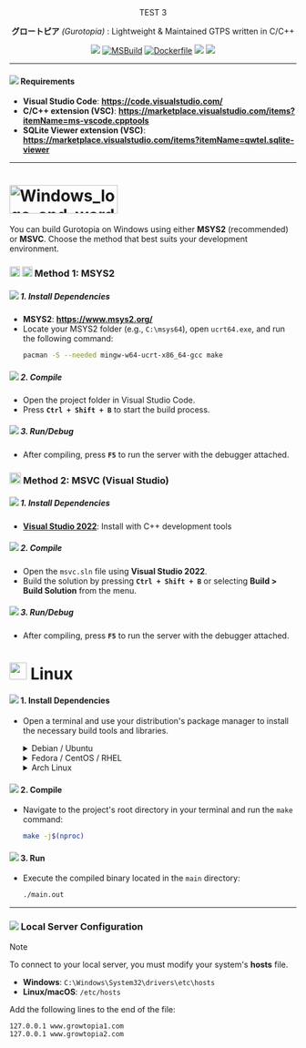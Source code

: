 <div align="center">
TEST 3
</div>

<div align="center">

**グロートピア** *(Gurotopia)* : Lightweight & Maintained GTPS written in C/C++

[![](https://github.com/GT-api/GT.api/actions/workflows/make.yml/badge.svg)](https://github.com/GT-api/GT.api/actions/workflows/make.yml)
[![MSBuild](https://github.com/gurotopia/Gurotopia/actions/workflows/msbuild.yml/badge.svg)](https://github.com/gurotopia/Gurotopia/actions/workflows/msbuild.yml)
[![Dockerfile](https://github.com/gurotopia/Gurotopia/actions/workflows/docker.yml/badge.svg)](https://github.com/gurotopia/Gurotopia/actions/workflows/docker.yml)
[![](https://app.codacy.com/project/badge/Grade/fa8603d6ec2b4485b8e24817ef23ca21)](https://app.codacy.com/gh/gurotopia/Gurotopia/dashboard?utm_source=gh&utm_medium=referral&utm_content=&utm_campaign=Badge_grade)
[![](https://dcbadge.limes.pink/api/server/zzWHgzaF7J?style=flat)](https://discord.gg/zzWHgzaF7J)

</div>

***

#### ![](https://raw.githubusercontent.com/microsoft/vscode-icons/main/icons/dark/checklist.svg) Requirements

- **Visual Studio Code**: **https://code.visualstudio.com/** 
- **C/C++ extension (VSC)**: **https://marketplace.visualstudio.com/items?itemName=ms-vscode.cpptools**
- **SQLite Viewer extension (VSC)**: **https://marketplace.visualstudio.com/items?itemName=qwtel.sqlite-viewer**

---

# <img width="190" height="50" alt="Windows_logo_and_wordmark_-_2021 svg" src="https://github.com/user-attachments/assets/1385f762-2c56-465a-aa3b-901a431552bb" />

You can build Gurotopia on Windows using either **MSYS2** (recommended) or **MSVC**. Choose the method that best suits your development environment.

### <img width="18" height="18" src="https://github.com/user-attachments/assets/12d92d94-80c7-4330-b4f3-1c8e67ee83a0" /> <img width="18" height="18" src="https://github.com/user-attachments/assets/1f2496c7-bc06-4c64-b2ae-6da04c266484" /> Method 1: MSYS2

##### ![](https://raw.githubusercontent.com/microsoft/vscode-icons/main/icons/dark/archive.svg) 1. Install Dependencies
   - **MSYS2**: **https://www.msys2.org/**
   - Locate your MSYS2 folder (e.g., `C:\msys64`), open `ucrt64.exe`, and run the following command:
     ```bash
     pacman -S --needed mingw-w64-ucrt-x86_64-gcc make
     ```

##### ![](https://raw.githubusercontent.com/microsoft/vscode-icons/main/icons/dark/build.svg) 2. Compile
   - Open the project folder in Visual Studio Code.
   - Press **`Ctrl + Shift + B`** to start the build process.

##### ![](https://raw.githubusercontent.com/microsoft/vscode-icons/main/icons/dark/debug-alt-small.svg) 3. Run/Debug
   - After compiling, press **`F5`** to run the server with the debugger attached.


### <img width="20" height="20" alt="2022_logo" src="https://github.com/user-attachments/assets/c69cfaad-f31c-4cad-a93d-8c09973ab3f9" /> Method 2: MSVC (Visual Studio)
##### ![](https://raw.githubusercontent.com/microsoft/vscode-icons/main/icons/dark/archive.svg) 1. Install Dependencies

- [**Visual Studio 2022**](https://visualstudio.microsoft.com/vs/): Install with C++ development tools

##### ![](https://raw.githubusercontent.com/microsoft/vscode-icons/main/icons/dark/build.svg) 2. Compile

- Open the `msvc.sln` file using **Visual Studio 2022**.
- Build the solution by pressing **`Ctrl + Shift + B`** or selecting **Build > Build Solution** from the menu.

##### ![](https://raw.githubusercontent.com/microsoft/vscode-icons/main/icons/dark/debug-alt-small.svg) 3. Run/Debug

- After compiling, press **`F5`** to run the server with the debugger attached.

# <img src="https://github.com/user-attachments/assets/fecde323-04c5-4b82-a08d-badcb184be6a" width="30" /> Linux

#### ![](https://raw.githubusercontent.com/microsoft/vscode-icons/main/icons/dark/archive.svg) 1. Install Dependencies

- Open a terminal and use your distribution's package manager to install the necessary build tools and libraries.
   <details><summary>Debian / Ubuntu</summary>
   <p>
      
   ```bash
   sudo apt-get update && sudo apt-get install build-essential
   ```
        
   </p>
   </details> 
   
   <details><summary>Fedora / CentOS / RHEL</summary>
   <p>
      
   ```bash
   sudo dnf install gcc-c++ make
   ```
        
   </p>
   </details> 
   
   <details><summary>Arch Linux</summary>
   <p>
      
   ```bash
   sudo pacman -S base-devel
   ```
   </p>
   </details> 

#### ![](https://raw.githubusercontent.com/microsoft/vscode-icons/main/icons/dark/build.svg) 2. Compile
   - Navigate to the project's root directory in your terminal and run the `make` command:
     ```bash
     make -j$(nproc)
     ```

#### ![](https://raw.githubusercontent.com/microsoft/vscode-icons/main/icons/dark/debug-alt-small.svg) 3. Run
   - Execute the compiled binary located in the `main` directory:
     ```bash
     ./main.out
     ```

---

### ![](https://raw.githubusercontent.com/microsoft/vscode-icons/main/icons/dark/settings.svg) Local Server Configuration

> [!NOTE]
> To connect to your local server, you must modify your system's **hosts** file.
> - **Windows**: `C:\Windows\System32\drivers\etc\hosts`
> - **Linux/macOS**: `/etc/hosts`
>
> Add the following lines to the end of the file:
> ```
> 127.0.0.1 www.growtopia1.com
> 127.0.0.1 www.growtopia2.com
> ```
